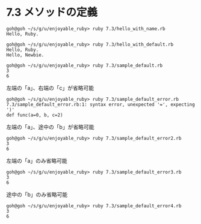 # 7.3 メソッドの定義

```
goh@goh ~/s/g/u/enjoyable_ruby> ruby 7.3/hello_with_name.rb
Hello, Ruby.
```

```
goh@goh ~/s/g/u/enjoyable_ruby> ruby 7.3/hello_with_default.rb
Hello, Ruby.
Hello, Newbie.
```

```
goh@goh ~/s/g/u/enjoyable_ruby> ruby 7.3/sample_default.rb
3
6
```

左端の「a」、右端の「c」が省略可能

```
goh@goh ~/s/g/u/enjoyable_ruby> ruby 7.3/sample_default_error.rb
7.3/sample_default_error.rb:1: syntax error, unexpected '=', expecting ')'
def func(a=0, b, c=2)
```

左端の「a」、途中の「b」が省略可能

```
goh@goh ~/s/g/u/enjoyable_ruby> ruby 7.3/sample_default_error2.rb
3
6
```

左端の「a」のみ省略可能

```
goh@goh ~/s/g/u/enjoyable_ruby> ruby 7.3/sample_default_error3.rb
3
6
```

途中の「b」のみ省略可能

```
goh@goh ~/s/g/u/enjoyable_ruby> ruby 7.3/sample_default_error4.rb
3
6
```

